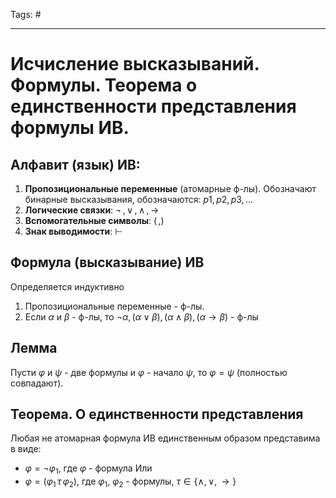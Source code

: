 Tags: #

---
# Исчисление высказываний. Формулы. Теорема о единственности представления формулы ИВ.

## Алфавит (язык) ИВ:
1. **Пропозициональные переменные** (атомарные ф-лы). Обозначают бинарные высказывания, обозначаются: $p1, p2, p3, \ldots$
2. **Логические связки**: $\neg\,, \lor\,, \wedge\,, \rightarrow$ 
3. **Вспомогательные символы**: $(\,, )$
4. **Знак выводимости**: $\vdash$

## Формула (высказывание) ИВ
Определяется индуктивно
1) Пропозициональные переменные - ф-лы.
2) Если $\alpha$ и $\beta$ - ф-лы, то $\neg\alpha, (\alpha \lor \beta), (\alpha \wedge \beta), (\alpha \rightarrow \beta)$ - ф-лы

## Лемма
Пусти $\varphi$ и $\psi$ - две формулы и $\varphi$ - начало $\psi$, то $\varphi = \psi$ (полностью совпадают).

## Теорема. О единственности представления
Любая не атомарная формула ИВ единственным образом представима в виде:
*  $\varphi = \neg\varphi_1$, где $\varphi$ - формула
Или
* $\varphi = (\varphi_1\,\tau\,\varphi_2)$,  где $\varphi_1$, $\varphi_2$ - формулы, $\tau \in \{\wedge, \lor, \rightarrow \}$ 